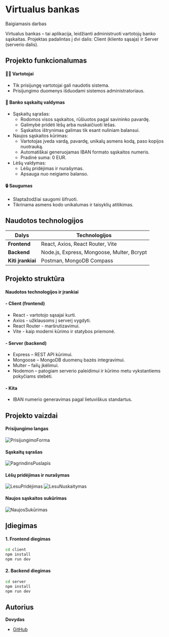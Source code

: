 
# Virtualus bankas
Baigiamasis darbas

Virtualus bankas – tai aplikacija, leidžianti administruoti vartotojų banko sąskaitas. Projektas padalintas į dvi dalis: Client (kliento sąsaja) ir Server (serverio dalis).



## Projekto funkcionalumas 
#### 👨‍💻 Vartotojai
- Tik prisijungę vartotojai gali naudotis sistema.
- Prisijungimo duomenys išduodami sistemos administratoriaus.

#### 🏦 Banko sąskaitų valdymas
- Sąskaitų sąrašas:
    - Rodomos visos sąskaitos, rūšiuotos pagal savininko pavardę.
    - Galimybė pridėti lėšų arba nuskaičiuoti lėšas.
    - Sąskaitos ištrynimas galimas tik esant nuliniam balansui.
- Naujos sąskaitos kūrimas:
    - Vartotojas įveda vardą, pavardę, unikalų asmens kodą, paso kopijos nuotrauką.
    - Automatiškai generuojamas IBAN formato sąskaitos numeris.
    - Pradinė suma: 0 EUR.
- Lėšų valdymas:
    - Lėšų pridėjimas ir nurašymas.
    - Apsauga nuo neigiamo balanso.

#### 🔒 Saugumas
- Slaptažodžiai saugomi šifruoti.
- Tikrinama asmens kodo unikalumas ir taisyklių atitikimas.

## Naudotos technologijos  

| Dalys         | Technologijos                              |
|---------------|-------------------------------------------|
| **Frontend**  | React, Axios, React Router, Vite          |
| **Backend**   | Node.js, Express, Mongoose, Multer, Bcrypt|
| **Kiti įrankiai** | Postman, MongoDB Compass                |

## Projekto struktūra

#### Naudotos technologijos ir įrankiai
#### - Client (frontend)
- React - vartotojo sąsajai kurti.
- Axios - užklausoms į serverį vygdyti.
- React Router - maršrutizavimui.
- Vite - kaip moderni kūrimo ir statybos priemonė.
#### - Server (backend)
- Express – REST API kūrimui.
- Mongoose – MongoDB duomenų bazės integravimui.
- Multer – failų įkėlimui.
- Nodemon – patogiam serverio paleidimui ir kūrimo metu vykstantiems pokyčiams stebėti.
#### - Kita
- IBAN numerio generavimas pagal lietuviškus standartus.

## Projekto vaizdai 
#### Prisijungimo langas
![PrisijungimoForma](https://github.com/user-attachments/assets/5e7b508d-8c86-405a-aef6-8ba1e260fab5)

#### Sąskaitų sąrašas
![PagrindinsPuslapis](https://github.com/user-attachments/assets/c4f39b2e-abbe-4c8d-bdb4-c766582d753b)

#### Lėšų pridėjimas ir nurašymas
![LesuPridėjimas](https://github.com/user-attachments/assets/9291beb3-d0b8-4316-9c82-fbf07af89bba)
![LesuNuskaitymas](https://github.com/user-attachments/assets/901f3c80-14c2-46ee-936e-55fe0562bc3d)

#### Naujos sąskaitos sukūrimas
![NaujosSukūrimas](https://github.com/user-attachments/assets/2518e86a-b4c3-4b79-a09c-328b198a5d48)

## Įdiegimas
#### 1. Frontend diegimas
``` bash
cd client
npm install
npm run dev
```
#### 2. Backend diegimas

``` bash
cd server
npm install
npm run dev
```
## Autorius
**Dovydas**
- [GitHub](https://github.com/Dovidze)
